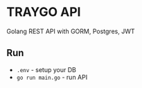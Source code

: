 # TRAYGO API

Golang REST API with GORM, Postgres, JWT

## Run

- `.env` - setup your DB
- `go run main.go` - run API

